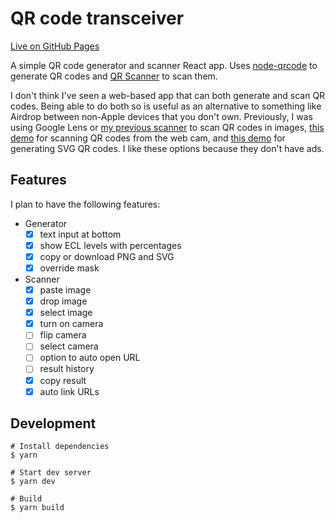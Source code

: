 # QR code transceiver

[Live on GitHub Pages](https://sheeptester.github.io/qr/)

A simple QR code generator and scanner React app. Uses [node-qrcode](https://www.npmjs.com/package/qrcode) to generate QR codes and [QR Scanner](https://www.npmjs.com/package/qr-scanner) to scan them.

I don't think I've seen a web-based app that can both generate and scan QR codes. Being able to do both so is useful as an alternative to something like Airdrop between non-Apple devices that you don't own. Previously, I was using Google Lens or [my previous scanner](https://sheeptester.github.io/javascripts/qr.html) to scan QR codes in images, [this demo](https://nimiq.github.io/qr-scanner/demo/) for scanning QR codes from the web cam, and [this demo](https://datalog.github.io/demo/qrcode-svg/) for generating SVG QR codes. I like these options because they don't have ads.

## Features

I plan to have the following features:

- Generator
  - [x] text input at bottom
  - [x] show ECL levels with percentages
  - [x] copy or download PNG and SVG
  - [x] override mask
- Scanner
  - [x] paste image
  - [x] drop image
  - [x] select image
  - [x] turn on camera
  - [ ] flip camera
  - [ ] select camera
  - [ ] option to auto open URL
  - [ ] result history
  - [x] copy result
  - [x] auto link URLs

## Development

```shell
# Install dependencies
$ yarn

# Start dev server
$ yarn dev

# Build
$ yarn build
```
